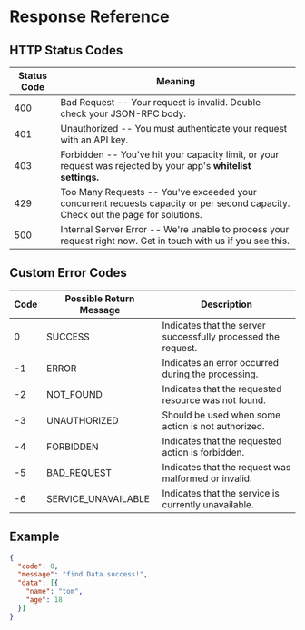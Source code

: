 # Response Reference

## HTTP Status Codes

| Status Code | Meaning |
|-------------| ------- |
| 400         | Bad Request -- Your request is invalid. Double-check your JSON-RPC body. |
| 401         | Unauthorized -- You must authenticate your request with an API key. |
| 403         | Forbidden -- You've hit your capacity limit, or your request was rejected by your app's **whitelist settings.** |
| 429         | Too Many Requests -- You've exceeded your concurrent requests capacity or per second capacity. Check out the page for solutions. |
| 500         | Internal Server Error -- We're unable to process your request right now. Get in touch with us if you see this. |


## Custom Error Codes

| Code | Possible Return Message      | Description                                                 |
| ---- | ---------------------------- | ----------------------------------------------------------- |
| 0    | SUCCESS                      | Indicates that the server successfully processed the request. |
| -1   | ERROR                        | Indicates an error occurred during the processing.           |
| -2   | NOT_FOUND                    | Indicates that the requested resource was not found.         |
| -3   | UNAUTHORIZED                 | Should be used when some action is not authorized.           |
| -4   | FORBIDDEN                    | Indicates that the requested action is forbidden.            |
| -5   | BAD_REQUEST                  | Indicates that the request was malformed or invalid.         |
| -6   | SERVICE_UNAVAILABLE          | Indicates that the service is currently unavailable.         |

## Example 

```json
{
  "code": 0,
  "message": "find Data success!",
  "data": [{
    "name": "tom",
    "age": 18
  }]
}
```


